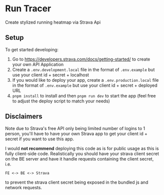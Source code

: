 # Run Tracer

Create stylized running heatmap via Strava Api


## Setup

To get started developing:
1. Go to https://developers.strava.com/docs/getting-started/ to create your own API Application
2. Create a `.env.development.local` file in the format of `.env.example` but use your client id + secret + localhost
3. If you would like to deploy your app, create a `.env.production.local` file in the format of `.env.example` but use your client id + secret + deployed URL
4. `pnpm install` to install and then `pnpm run dev` to start the app (feel free to adjust the deploy script to match your needs)

## Disclaimers

Note due to Strava's free API only being limited number of logins to 1 person, you'll have to have your own Strava app to get your client id + secret if you want to use this app.


I would **not recommend** deploying this code as is for public usage as this is fully client-side code.
Realistically you should have your strava client secret on the BE server and have it handle requests containing the client secret, i.e.
```
FE <-> BE <-> Strava
```
to prevent the strava client secret being exposed in the bundled js and network requests.
